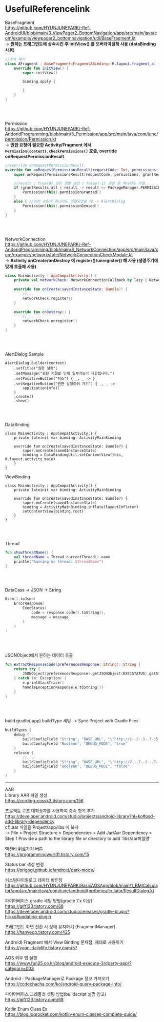 # UsefulReferencelink


BaseFragment</br>
https://github.com/HYUNJUNEPARK/-Ref-AndroidUI/blob/main/3_ViewPager2_BottomNavigation/app/src/main/java/com/example/viewpager2_bottomnavigation/util/BaseFragment.kt </br>
-> **원하는 프래그먼트에 상속시킨 후 initView() 를 오버라이딩해 사용 (dataBinding 사용)**

```kotlin
//상속 예시
class AFragment : BaseFragment<FragmentABinding>(R.layout.fragment_a) {
    override fun initView() {
        super.initView()

        binding.apply {

        }
    }
}
```
<br></br>

Permission</br>
https://github.com/HYUNJUNEPARK/-Ref-AndoridProgramming/blob/main/5_Permission/app/src/main/java/com/june/permission/Permission.kt </br>
-> **권한 요청이 필요한 Activity/Fragment 에서 `Permission(context).checkPermissions()` 호출, override onRequestPermissionResult**

```kotlin
//override onRequestPermissionResult
override fun onRequestPermissionsResult(requestCode: Int, permissions: Array<out String>, grantResults: IntArray) {
    super.onRequestPermissionsResult(requestCode, permissions, grantResults)

    //result : true(0) 모든 권한 승인 / false(-1) 권한 중 하나라도 거절
    if (grantResults.all { result -> result == PackageManager.PERMISSION_GRANTED}) { //권한을 모두 승인 받았을 때
        Permission(this).permissionGranted()
    }
    else { //권한 승인이 하나라도 거절되었을 때 -> AlertDialog
        Permission(this).permissionDenied()
    }
}
```
<br></br>

NetworkConnection</br>
https://github.com/HYUNJUNEPARK/-Ref-AndoridProgramming/blob/main/8_NetworkConnection/app/src/main/java/com/example/networkstate/NetworkConnectionCheckModule.kt </br>
-> **Activity onCreate/onDestroy 에 register()/unregister() 해 사용 (생명주기에 맞게 호출해 사용)**

```kotlin
class MainActivity : AppCompatActivity() {
    private val networkCheck: NetworkConnectionCallback by lazy { NetworkConnectionCallback(this) }
    
    override fun onCreate(savedInstanceState: Bundle?) {
        //...
        networkCheck.register()
    }
    
    override fun onDestroy() {
        //...
        networkCheck.unregister()
    }
}    
```
<br></br>


AlertDialog Sample</br>

```
AlertDialog.Builder(context)
    .setTitle("권한 설정")
    .setMessage("권한 거절로 인해 일부기능이 제한됩니다.")
    .setPositiveButton("취소") { _, _ -> }
    .setNegativeButton("권한 설정하러 가기") { _, _ ->
        applicationInfo()
    }
    .create()
    .show()

```
<br></br>

DataBinding</br>
```
class MainActivity : AppCompatActivity() {
    private lateinit var binding: ActivityMainBinding

    override fun onCreate(savedInstanceState: Bundle?) {
        super.onCreate(savedInstanceState)
        binding = DataBindingUtil.setContentView(this, R.layout.activity_main)
    }
}
```

ViewBinding</br>
```
class MainActivity : AppCompatActivity() {
    private lateinit var binding: ActivityMainBinding

    override fun onCreate(savedInstanceState: Bundle?) {
        super.onCreate(savedInstanceState)
        binding = ActivityMainBinding.inflate(layoutInflater)
        setContentView(binding.root)
    }
}
```
<br></br>

Thread</br>
```kotlin
fun showThreadName() {
    val threadName = Thread.currentThread().name
    println("Running on thread: $threadName")
}
```

<br></br>

DataCass -> JSON -> String</br>
```kotlin
Gson().toJson(
    ErrorResponse(
        ExecStatus(
            code = response.code().toString(),
            message = message
        )
    )
)

```
<br></br>

JSONObject에서 원하는 데이터 추출</br>
```kotlin
fun extractResponseCode(preferencesResponse: String): String {
    return try {
        JSONObject(preferencesResponse).getJSONObject(EXECSTATUS).getString(CODE)
    } catch (e: Exception) {
        e.printStackTrace()
        handleExceptionResponse(e.toString())
    }
}
```

<br></br>

build.gradle(.app) buildType 세팅 -> Sync Project with Gradle Files</br>

```kotlin
buildTypes {
    debug {
        buildConfigField "String", "BASE_URL", "\"http://1-.2-.3-.7-:5---/\""
        buildConfigField "Boolean", "DEBUG_MODE", "true"
    }
    release {
        //...
        buildConfigField "String", "BASE_URL", "\"http://2--.7-.2--.7-:5---/\""
        buildConfigField "Boolean", "DEBUG_MODE", "false"
    }
}
```

---

AAR</br>
Library AAR 파일 생성</br>
https://cording-cossk3.tistory.com/156</br>

프로젝트 구조 대화상자를 사용하여 종속 항목 추가</br>
https://developer.android.com/studio/projects/android-library?hl=ko#psd-add-library-dependency</br>
cf).aar 파일을 Project/app/libs 에 복사</br>
-> File > Project Structure > Dependencies > Add Jar/Aar Dependency > Step 1 Provide a path to the library file or directory to add 'libs/aar파일명'</br>

액션바 뒤로가기 버튼</br>
https://programmingworld1.tistory.com/15

Status bar 색상 변경</br>
https://origogi.github.io/android/dark-mode/

커스텀다이얼로그 데이터 바인딩</br>
https://github.com/HYUNJUNEPARK/BasicAOSApp/blob/main/1_BMICalculator/app/src/main/java/com/june/androidApp/bmicalculator/ResultDialog.kt

파이어베이스 gradle 세팅 방법(gradle 7.x 이상)</br>
https://gift123.tistory.com/68</br>
https://developer.android.com/studio/releases/gradle-plugin?hl=ko#updating-plugin</br>

프래그먼트 화면 전환 시 상태 유지하기 (FragmentManager)</br>
https://hanyeop.tistory.com/425</br>

Android) Fragment 에서 View Binding 문제점, 제대로 사용하기</br>
https://yoon-dailylife.tistory.com/57</br>

AOS 외부 앱 실행</br>
https://www.fun25.co.kr/blog/android-execute-3rdparty-app/?category=003</br>

Android - PackageManager로 Package 정보 가져오기</br>
https://codechacha.com/ko/android-query-package-info/</br>

파이어베이스 그레들리 셋팅 방법(buildscript 설명 참고)</br>
https://gift123.tistory.com/68</br>

Kotlin Enum Class Ex</br>
https://blog.logrocket.com/kotlin-enum-classes-complete-guide/</br>
